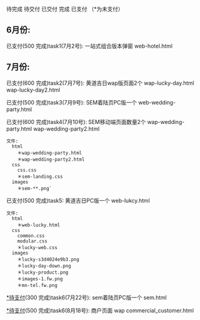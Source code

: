 待完成 待交付 已交付 完成 已支付 （*为未支付）
## 6月份:

已支付(500 完成)task1(7月2号): 一站式组合版本弹窗  web-hotel.html

## 7月份:

已支付(600 完成)task2(7月7号): 黄道吉日wap版页面2个  wap-lucky-day.html wap-lucky-day2.html

已支付(500 完成)task3(7月9号): SEM着陆页PC版一个 web-wedding-party.html

已支付(600 完成)task4(7月10号): SEM移动端页面数量2个 wap-wedding-party.html wap-wedding-party2.html

    文件:
      html
        ＊wap-wedding-party.html
        ＊wap-wedding-party2.html
      css
        css.css
        ＊sem-landing.css
      images
        ＊sem-**.png`

已支付(500 完成)task5: 黄道吉日PC版一个 web-lukcy.html

    文件:
      html
        ＊web-lucky.html
      css
        common.css
        modular.css
        ＊lucky-web.css
      images
        ＊lucky-s3d4024e9b3.png
        ＊lucky-day-down.png
        ＊lucky-product.png
        ＊images-1.fw.png
        ＊mn-tel.fw.png

[*待支付](#)(300 完成)task6(7月22号): sem着陆页PC版一个 sem.html

[*待支付](#)(500 完成)task6(8月18号): 商户页面 wap commercial_customer.html

